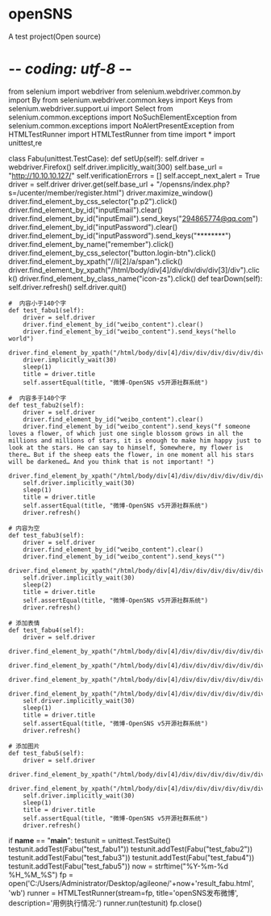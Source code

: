 # openSNS
A test project(Open source)
# -*- coding: utf-8 -*-
from selenium import webdriver
from selenium.webdriver.common.by import By
from selenium.webdriver.common.keys import Keys
from selenium.webdriver.support.ui import Select
from selenium.common.exceptions import NoSuchElementException
from selenium.common.exceptions import NoAlertPresentException
from HTMLTestRunner import HTMLTestRunner
from time import *
import unittest,re

class Fabu(unittest.TestCase):
    def setUp(self):
        self.driver = webdriver.Firefox()
        self.driver.implicitly_wait(300)
        self.base_url = "http://10.10.10.127/"
        self.verificationErrors = []
        self.accept_next_alert = True
        driver = self.driver
        driver.get(self.base_url + "/opensns/index.php?s=/ucenter/member/register.html")
        driver.maximize_window()
        driver.find_element_by_css_selector("p.p2").click()
        driver.find_element_by_id("inputEmail").clear()
        driver.find_element_by_id("inputEmail").send_keys("294865774@qq.com")
        driver.find_element_by_id("inputPassword").clear()
        driver.find_element_by_id("inputPassword").send_keys("********")
        driver.find_element_by_name("remember").click()
        driver.find_element_by_css_selector("button.login-btn").click()
        driver.find_element_by_xpath("//li[2]/a/span").click()
        driver.find_element_by_xpath("/html/body/div[4]/div/div/div/div[3]/div").click()
        driver.find_element_by_class_name("icon-zs").click()
    def tearDown(self):
        self.driver.refresh()
        self.driver.quit()

    #  内容小于140个字
    def test_fabu1(self):
        driver = self.driver
        driver.find_element_by_id("weibo_content").clear()
        driver.find_element_by_id("weibo_content").send_keys("hello world")
        driver.find_element_by_xpath("/html/body/div[4]/div/div/div/div/div/div[3]/div[2]/a/i").click()
        driver.implicitly_wait(30)
        sleep(1)
        title = driver.title
        self.assertEqual(title, "微博-OpenSNS v5开源社群系统")

    #  内容多于140个字
    def test_fabu2(self):
        driver = self.driver
        driver.find_element_by_id("weibo_content").clear()
        driver.find_element_by_id("weibo_content").send_keys("f someone loves a flower, of which just one single blossom grows in all the millions and millions of stars, it is enough to make him happy just to look at the stars. He can say to himself, Somewhere, my flower is there… But if the sheep eats the flower, in one moment all his stars will be darkened… And you think that is not important! ")
        driver.find_element_by_xpath("/html/body/div[4]/div/div/div/div/div/div[3]/div[2]/a/i").click()
        self.driver.implicitly_wait(30)
        sleep(1)
        title = driver.title
        self.assertEqual(title, "微博-OpenSNS v5开源社群系统")
        driver.refresh()

    # 内容为空
    def test_fabu3(self):
        driver = self.driver
        driver.find_element_by_id("weibo_content").clear()
        driver.find_element_by_id("weibo_content").send_keys("")
        driver.find_element_by_xpath("/html/body/div[4]/div/div/div/div/div/div[3]/div[2]/a/i").click()
        self.driver.implicitly_wait(30)
        sleep(2)
        title = driver.title
        self.assertEqual(title, "微博-OpenSNS v5开源社群系统")
        driver.refresh()

    # 添加表情
    def test_fabu4(self):
        driver = self.driver
        driver.find_element_by_xpath("/html/body/div[4]/div/div/div/div/div/div[3]/div/a/i").click()
        driver.find_element_by_xpath("/html/body/div[4]/div/div/div/div/div/div[3]/div/div/div/div/div[2]/a[103]/img").click()
        driver.find_element_by_xpath("/html/body/div[4]/div/div/div/div/div/div[3]/div/div/div/div/div/a").click()
        driver.find_element_by_xpath("/html/body/div[4]/div/div/div/div/div/div[3]/div[2]/a/i").click()
        self.driver.implicitly_wait(30)
        sleep(1)
        title = driver.title
        self.assertEqual(title, "微博-OpenSNS v5开源社群系统")
        driver.refresh()

    # 添加图片
    def test_fabu5(self):
        driver = self.driver
        driver.find_element_by_xpath("/html/body/div[4]/div/div/div/div/div/div[3]/div/a[2]/i").click()
        driver.find_element_by_xpath("/html/body/div[4]/div/div/div/div/div/div[3]/div/div[2]/div/div/div[3]/div/div/div[2]/label").click()
        self.driver.implicitly_wait(30)
        sleep(1)
        title = driver.title
        self.assertEqual(title, "微博-OpenSNS v5开源社群系统")
        driver.refresh()


if __name__ == "__main__":
    testunit = unittest.TestSuite()
    testunit.addTest(Fabu("test_fabu1"))
    testunit.addTest(Fabu("test_fabu2"))
    testunit.addTest(Fabu("test_fabu3"))
    testunit.addTest(Fabu("test_fabu4"))
    testunit.addTest(Fabu("test_fabu5"))
    now = strftime("%Y-%m-%d %H_%M_%S")
    fp = open('C:/Users/Administrator/Desktop/agileone/'+now+'result_fabu.html', 'wb')
    runner = HTMLTestRunner(stream=fp, title='openSNS发布微博', description='用例执行情况:')
    runner.run(testunit)
    fp.close()
